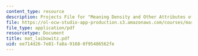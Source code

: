 ```yaml
---
content_type: resource
description: Projects File for "Meaning Density and Other Attributes of Deep Engagement"
file: https://ol-ocw-studio-app-production.s3.amazonaws.com/courses/mas-961-seminar-on-deep-engagement-fall-2004/ee714d267e81fa8a91680f95486562fe_mat_laibowitz.pdf
file_type: application/pdf
resourcetype: Document
title: mat_laibowitz.pdf
uid: ee714d26-7e81-fa8a-9168-0f95486562fe
---
```

